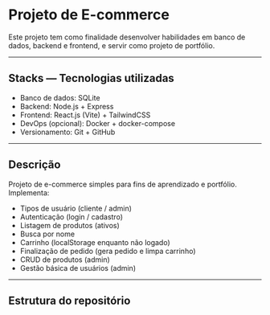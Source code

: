 # Projeto de E-commerce

Este projeto tem como finalidade desenvolver habilidades em banco de dados, backend e frontend, e servir como projeto de portfólio.

---

## Stacks — Tecnologias utilizadas
- Banco de dados: SQLite  
- Backend: Node.js + Express  
- Frontend: React.js (Vite) + TailwindCSS  
- DevOps (opcional): Docker + docker-compose  
- Versionamento: Git + GitHub

---

## Descrição
Projeto de e-commerce simples para fins de aprendizado e portfólio. Implementa:
- Tipos de usuário (cliente / admin)
- Autenticação (login / cadastro)
- Listagem de produtos (ativos)
- Busca por nome
- Carrinho (localStorage enquanto não logado)
- Finalização de pedido (gera pedido e limpa carrinho)
- CRUD de produtos (admin)
- Gestão básica de usuários (admin)

---

## Estrutura do repositório
